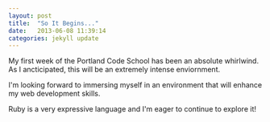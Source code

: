 ```yaml
---
layout: post
title:  "So It Begins..."
date:   2013-06-08 11:39:14
categories: jekyll update
---
```


My first week of the Portland Code School has been an absolute whirlwind.  As I ancticipated, this will be an extremely intense enviornment.  

I'm looking forward to immersing myself in an environment that will enhance my web development skills.

Ruby is a very expressive language and I'm eager to continue to explore it!
